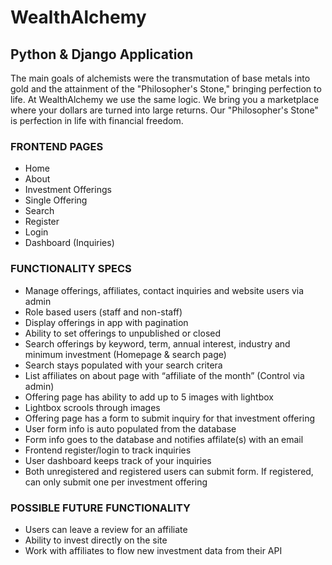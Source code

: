 # WealthAlchemy

## Python & Django Application

The main goals of alchemists were the transmutation of base metals into gold and the attainment of the "Philosopher's Stone," bringing perfection to life. At WealthAlchemy we use the same logic. We bring you a marketplace where your dollars are turned into large returns. Our "Philosopher's Stone" is perfection in life with financial freedom. 

### FRONTEND PAGES
*	Home
*	About
*	Investment Offerings
*	Single Offering
*	Search
*	Register
*	Login
*	Dashboard (Inquiries)

### FUNCTIONALITY SPECS
*	Manage offerings, affiliates, contact inquiries and website users via admin
*	Role based users (staff and non-staff)
*	Display offerings in app with pagination
*	Ability to set offerings to unpublished or closed
*	Search offerings by keyword, term, annual interest, industry and minimum investment (Homepage & search page)
* Search stays populated with your search critera
*	List affiliates on about page with “affiliate of the month” (Control via admin)
*	Offering page has ability to add up to 5 images with lightbox
*	Lightbox scrools through images
*	Offering page has a form to submit inquiry for that investment offering
* User form info is auto populated from the database
*	Form info goes to the database and notifies affilate(s) with an email
*	Frontend register/login to track inquiries
* User dashboard keeps track of your inquiries
*	Both unregistered and registered users can submit form. If registered, can only submit one per investment offering



### POSSIBLE FUTURE FUNCTIONALITY
* Users can leave a review for an affiliate
* Ability to invest directly on the site
* Work with affiliates to flow new investment data from their API


